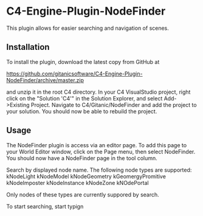 C4-Engine-Plugin-NodeFinder
===========================

This plugin allows for easier searching and navigation of scenes. 


Installation
---------------------------

To install the plugin, download the latest copy from GitHub at 

https://github.com/gitanicsoftware/C4-Engine-Plugin-NodeFinder/archive/master.zip

and unzip it in the root C4 directory. In your C4 VisualStudio project, right click
on the "Solution 'C4'" in the Solution Explorer, and select Add->Existing Project.
Navigate to C4/Gitanic/NodeFinder and add the project to your solution. You should
now be able to rebuild the project.



Usage
------------------------
The NodeFinder plugin is access via an editor page. To add this page to your World 
Editor window, click on the Page menu, then select NodeFinder. You should now have 
a NodeFinder page in the tool column.


Search by displayed node name. The following node types are supported:
kNodeLight
kNodeModel
kNodeGeometry
kGeomergyPromitive
kNodeImposter
kNodeInstance
kNodeZone
kNOdePortal

Only nodes of these types are currently suppored by search.

To start searching, start typign
